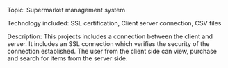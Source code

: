 Topic: Supermarket management system

Technology included: SSL certification, Client server connection, CSV files

Description:
  This projects includes a connection between the client and server. It includes an SSL connection which verifies the security     of the connection established. The user from the client side can view, purchase and search for items from the server side. 
